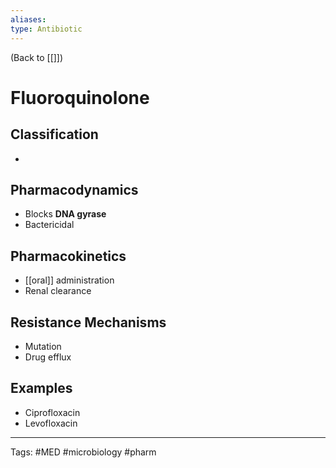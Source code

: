 ```yaml
---
aliases: 
type: Antibiotic
---
```


(Back to [[]])

# Fluoroquinolone

## Classification
- 
## Pharmacodynamics
- Blocks **DNA gyrase**
- Bactericidal
## Pharmacokinetics
- [[oral]] administration
- Renal clearance
## Resistance Mechanisms
- Mutation
- Drug efflux
## Examples
- Ciprofloxacin
- Levofloxacin
---
Tags: #MED #microbiology #pharm 